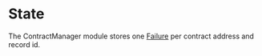 # State

The ContractManager module stores one [Failure](https://github.com/neutron-org/neutron/blob/v2.0.0/proto/contractmanager/genesis.proto#L12) per contract address and record id.
